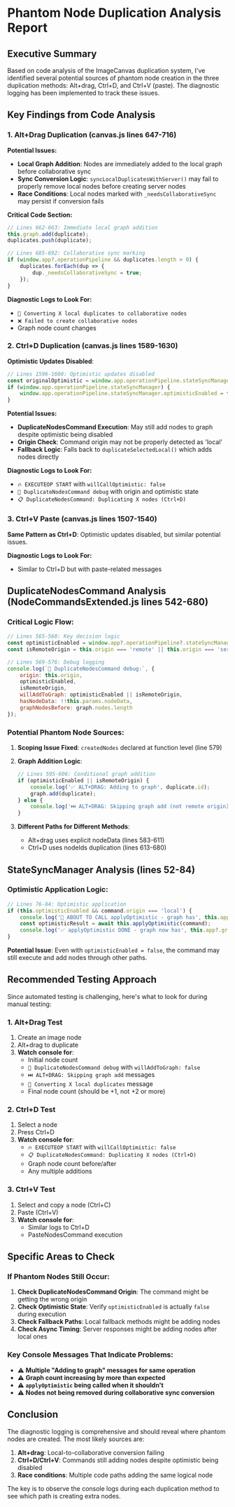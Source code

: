 # Phantom Node Duplication Analysis Report

## Executive Summary

Based on code analysis of the ImageCanvas duplication system, I've identified several potential sources of phantom node creation in the three duplication methods: Alt+drag, Ctrl+D, and Ctrl+V (paste). The diagnostic logging has been implemented to track these issues.

## Key Findings from Code Analysis

### 1. Alt+Drag Duplication (canvas.js lines 647-716)

**Potential Issues:**
- **Local Graph Addition**: Nodes are immediately added to the local graph before collaborative sync
- **Sync Conversion Logic**: `syncLocalDuplicatesWithServer()` may fail to properly remove local nodes before creating server nodes
- **Race Conditions**: Local nodes marked with `_needsCollaborativeSync` may persist if conversion fails

**Critical Code Section:**
```javascript
// Lines 662-663: Immediate local graph addition
this.graph.add(duplicate);
duplicates.push(duplicate);

// Lines 685-692: Collaborative sync marking
if (window.app?.operationPipeline && duplicates.length > 0) {
    duplicates.forEach(dup => {
        dup._needsCollaborativeSync = true;
    });
}
```

**Diagnostic Logs to Look For:**
- `🔄 Converting X local duplicates to collaborative nodes`
- `❌ Failed to create collaborative nodes`
- Graph node count changes

### 2. Ctrl+D Duplication (canvas.js lines 1589-1630)

**Optimistic Updates Disabled**: 
```javascript
// Lines 1596-1600: Optimistic updates disabled
const originalOptimistic = window.app.operationPipeline.stateSyncManager?.optimisticEnabled;
if (window.app.operationPipeline.stateSyncManager) {
    window.app.operationPipeline.stateSyncManager.optimisticEnabled = false;
}
```

**Potential Issues:**
- **DuplicateNodesCommand Execution**: May still add nodes to graph despite optimistic being disabled
- **Origin Check**: Command origin may not be properly detected as 'local'
- **Fallback Logic**: Falls back to `duplicateSelectedLocal()` which adds nodes directly

**Diagnostic Logs to Look For:**
- `🔥 EXECUTEOP START` with `willCallOptimistic: false`
- `🔧 DuplicateNodesCommand debug` with origin and optimistic state
- `📋 DuplicateNodesCommand: Duplicating X nodes (Ctrl+D)`

### 3. Ctrl+V Paste (canvas.js lines 1507-1540)

**Same Pattern as Ctrl+D**: Optimistic updates disabled, but similar potential issues.

**Diagnostic Logs to Look For:**
- Similar to Ctrl+D but with paste-related messages

## DuplicateNodesCommand Analysis (NodeCommandsExtended.js lines 542-680)

### Critical Logic Flow:

```javascript
// Lines 565-568: Key decision logic
const optimisticEnabled = window.app?.operationPipeline?.stateSyncManager?.optimisticEnabled !== false;
const isRemoteOrigin = this.origin === 'remote' || this.origin === 'server';

// Lines 569-576: Debug logging
console.log(`🔧 DuplicateNodesCommand debug:`, {
    origin: this.origin,
    optimisticEnabled,
    isRemoteOrigin,
    willAddToGraph: optimisticEnabled || isRemoteOrigin,
    hasNodeData: !!this.params.nodeData,
    graphNodesBefore: graph.nodes.length
});
```

### Potential Phantom Node Sources:

1. **Scoping Issue Fixed**: `createdNodes` declared at function level (line 579)
2. **Graph Addition Logic**: 
   ```javascript
   // Lines 595-606: Conditional graph addition
   if (optimisticEnabled || isRemoteOrigin) {
       console.log('✅ ALT+DRAG: Adding to graph', duplicate.id);
       graph.add(duplicate);
   } else {
       console.log('⏭️ ALT+DRAG: Skipping graph add (not remote origin)', duplicate.id);
   }
   ```

3. **Different Paths for Different Methods**:
   - Alt+drag uses explicit nodeData (lines 583-611)
   - Ctrl+D uses nodeIds duplication (lines 613-680)

## StateSyncManager Analysis (lines 52-84)

### Optimistic Application Logic:
```javascript
// Lines 76-84: Optimistic application
if (this.optimisticEnabled && command.origin === 'local') {
    console.log('🔮 ABOUT TO CALL applyOptimistic - graph has', this.app?.graph?.nodes?.length, 'nodes');
    const optimisticResult = await this.applyOptimistic(command);
    console.log('✅ applyOptimistic DONE - graph now has', this.app?.graph?.nodes?.length, 'nodes');
}
```

**Potential Issue**: Even with `optimisticEnabled = false`, the command may still execute and add nodes through other paths.

## Recommended Testing Approach

Since automated testing is challenging, here's what to look for during manual testing:

### 1. Alt+Drag Test
1. Create an image node
2. Alt+drag to duplicate
3. **Watch console for**:
   - Initial node count
   - `🔧 DuplicateNodesCommand debug` with `willAddToGraph: false`
   - `⏭️ ALT+DRAG: Skipping graph add` messages
   - `🔄 Converting X local duplicates` message
   - Final node count (should be +1, not +2 or more)

### 2. Ctrl+D Test
1. Select a node
2. Press Ctrl+D
3. **Watch console for**:
   - `🔥 EXECUTEOP START` with `willCallOptimistic: false`
   - `📋 DuplicateNodesCommand: Duplicating X nodes (Ctrl+D)`
   - Graph node count before/after
   - Any multiple additions

### 3. Ctrl+V Test
1. Select and copy a node (Ctrl+C)
2. Paste (Ctrl+V)
3. **Watch console for**:
   - Similar logs to Ctrl+D
   - PasteNodesCommand execution

## Specific Areas to Check

### If Phantom Nodes Still Occur:

1. **Check DuplicateNodesCommand Origin**: The command might be getting the wrong origin
2. **Check Optimistic State**: Verify `optimisticEnabled` is actually `false` during execution
3. **Check Fallback Paths**: Local fallback methods might be adding nodes
4. **Check Async Timing**: Server responses might be adding nodes after local ones

### Key Console Messages That Indicate Problems:

- ⚠️ **Multiple "Adding to graph" messages for same operation**
- ⚠️ **Graph count increasing by more than expected**
- ⚠️ **`applyOptimistic` being called when it shouldn't**
- ⚠️ **Nodes not being removed during collaborative sync conversion**

## Conclusion

The diagnostic logging is comprehensive and should reveal where phantom nodes are created. The most likely sources are:

1. **Alt+drag**: Local-to-collaborative conversion failing
2. **Ctrl+D/Ctrl+V**: Commands still adding nodes despite optimistic being disabled
3. **Race conditions**: Multiple code paths adding the same logical node

The key is to observe the console logs during each duplication method to see which path is creating extra nodes.